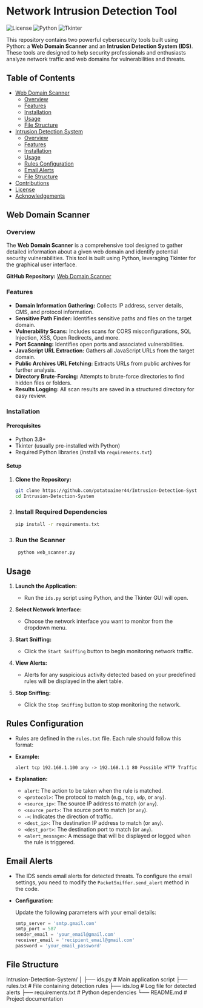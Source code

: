 # Network Intrusion Detection Tool

![License](https://img.shields.io/badge/license-MIT-blue.svg)
![Python](https://img.shields.io/badge/python-3.8%2B-blue)
![Tkinter](https://img.shields.io/badge/Tkinter-UI-red)

This repository contains two powerful cybersecurity tools built using Python: a **Web Domain Scanner** and an **Intrusion Detection System (IDS)**. These tools are designed to help security professionals and enthusiasts analyze network traffic and web domains for vulnerabilities and threats.

## Table of Contents

- [Web Domain Scanner](#web-domain-scanner)
  - [Overview](#overview-web-domain-scanner)
  - [Features](#features-web-domain-scanner)
  - [Installation](#installation-web-domain-scanner)
  - [Usage](#usage-web-domain-scanner)
  - [File Structure](#file-structure-web-domain-scanner)
- [Intrusion Detection System](#intrusion-detection-system)
  - [Overview](#overview-intrusion-detection-system)
  - [Features](#features-intrusion-detection-system)
  - [Installation](#installation-intrusion-detection-system)
  - [Usage](#usage-intrusion-detection-system)
  - [Rules Configuration](#rules-configuration)
  - [Email Alerts](#email-alerts)
  - [File Structure](#file-structure-intrusion-detection-system)
- [Contributions](#contributions)
- [License](#license)
- [Acknowledgements](#acknowledgements)

## Web Domain Scanner

### Overview

The **Web Domain Scanner** is a comprehensive tool designed to gather detailed information about a given web domain and identify potential security vulnerabilities. This tool is built using Python, leveraging Tkinter for the graphical user interface.

**GitHub Repository:** [Web Domain Scanner](https://github.com/potatoaimer44/Intrusion-Detection-System.git)

### Features

- **Domain Information Gathering:** Collects IP address, server details, CMS, and protocol information.
- **Sensitive Path Finder:** Identifies sensitive paths and files on the target domain.
- **Vulnerability Scans:** Includes scans for CORS misconfigurations, SQL Injection, XSS, Open Redirects, and more.
- **Port Scanning:** Identifies open ports and associated vulnerabilities.
- **JavaScript URL Extraction:** Gathers all JavaScript URLs from the target domain.
- **Public Archives URL Fetching:** Extracts URLs from public archives for further analysis.
- **Directory Brute-Forcing:** Attempts to brute-force directories to find hidden files or folders.
- **Results Logging:** All scan results are saved in a structured directory for easy review.

### Installation

#### Prerequisites

- Python 3.8+
- Tkinter (usually pre-installed with Python)
- Required Python libraries (install via `requirements.txt`)

#### Setup

1. **Clone the Repository:**
   ```bash
   git clone https://github.com/potatoaimer44/Intrusion-Detection-System.git
   cd Intrusion-Detection-System

2. ### Install Required Dependencies
   ```bash
   pip install -r requirements.txt
   

3. ### Run the Scanner
   ```bash
    python web_scanner.py

## Usage

1. **Launch the Application:**

   - Run the `ids.py` script using Python, and the Tkinter GUI will open.

2. **Select Network Interface:**

   - Choose the network interface you want to monitor from the dropdown menu.

3. **Start Sniffing:**

   - Click the `Start Sniffing` button to begin monitoring network traffic.

4. **View Alerts:**

   - Alerts for any suspicious activity detected based on your predefined rules will be displayed in the alert table.

5. **Stop Sniffing:**

   - Click the `Stop Sniffing` button to stop monitoring the network.

## Rules Configuration

- Rules are defined in the `rules.txt` file. Each rule should follow this format:


- **Example:**
  ```
  alert tcp 192.168.1.100 any -> 192.168.1.1 80 Possible HTTP Traffic
  ```

- **Explanation:**
  - `alert`: The action to be taken when the rule is matched.
  - `<protocol>`: The protocol to match (e.g., `tcp`, `udp`, or `any`).
  - `<source_ip>`: The source IP address to match (or `any`).
  - `<source_port>`: The source port to match (or `any`).
  - `->`: Indicates the direction of traffic.
  - `<dest_ip>`: The destination IP address to match (or `any`).
  - `<dest_port>`: The destination port to match (or `any`).
  - `<alert_message>`: A message that will be displayed or logged when the rule is triggered.

## Email Alerts

- The IDS sends email alerts for detected threats. To configure the email settings, you need to modify the `PacketSniffer.send_alert` method in the code.

- **Configuration:**

  Update the following parameters with your email details:

  ```python
  smtp_server = 'smtp.gmail.com'
  smtp_port = 587
  sender_email = 'your_email@gmail.com'
  receiver_email = 'recipient_email@gmail.com'
  password = 'your_email_password'

## File Structure

Intrusion-Detection-System/
│
├── ids.py # Main application script
├── rules.txt # File containing detection rules
├── ids.log # Log file for detected alerts
├── requirements.txt # Python dependencies
└── README.md # Project documentation
